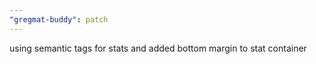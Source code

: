 ```yaml
---
"gregmat-buddy": patch
---
```


using semantic tags for stats and added bottom margin to stat container
